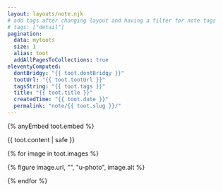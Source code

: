 ```yaml
---
layout: layouts/note.njk
# add tags after changing layout and having a filter for note tags
# tags: ["detail"] 
pagination:
  data: mytoots
  size: 1  
  alias: toot
  addAllPagesToCollections: true
eleventyComputed:
  dontBridgy: "{{ toot.dontBridgy }}"
  tootUrl: "{{ toot.tootUrl }}"
  tagsString: "{{ toot.tags }}"
  title: "{{ toot.title }}"
  createdTime: "{{ toot.date }}"
  permalink: "note/{{ toot.slug }}/"
---
```


{% anyEmbed toot.embed %}

{{ toot.content | safe }}

{% for image in toot.images %}

{% figure image.url, "", "u-photo", image.alt %}

{% endfor %}
